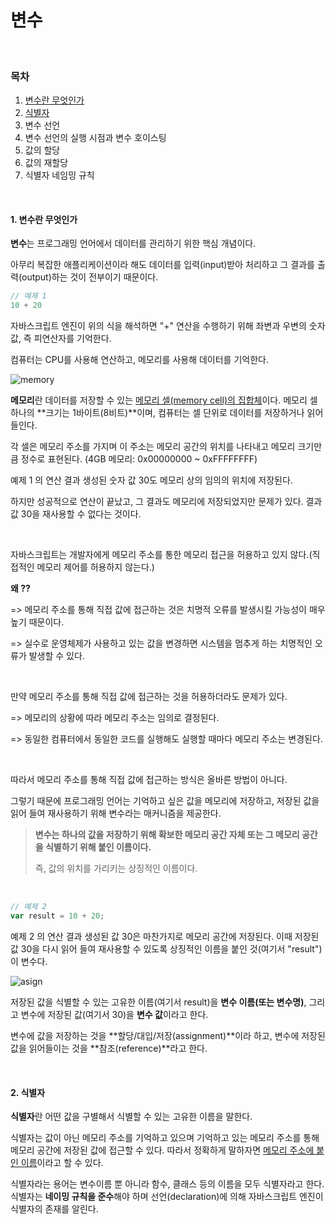 # 변수

</br>

### 목차

1. [변수란 무엇인가](#1-변수란-무엇인가)
2. [식별자](#2-식별자)
3. 변수 선언
4. 변수 선언의 실행 시점과 변수 호이스팅
5. 값의 할당
6. 값의 재할당
7. 식별자 네임밍 규칙

</br>

#### 1. 변수란 무엇인가

**변수**는 프로그래밍 언어에서 데이터를 관리하기 위한 핵심 개념이다.

아무리 복잡한 애플리케이션이라 해도 데이터를 입력(input)받아 처리하고 그 결과를 출력(output)하는 것이 전부이기 때문이다.

```javascript
// 예제 1
10 + 20
```

자바스크립트 엔진이 위의 식을 해석하면 "+" 연산을 수행하기 위해 좌변과 우변의 숫자 값, 즉 피연산자를 기억한다.

컴퓨터는 CPU를 사용해 연산하고, 메모리를 사용해 데이터를 기억한다.

![memory](https://user-images.githubusercontent.com/97500667/174233109-fba1d187-66b9-41ba-8c51-f6ab829bb791.png)

**메모리**란 데이터를 저장할 수 있는 <u>메모리 셀(memory cell)의 집합체</u>이다. 메모리 셀 하나의 **크기는 1바이트(8비트)**이며, 컴퓨터는 셀 단위로 데이터를 저장하거나 읽어들인다.

각 셀은 메모리 주소를 가지며 이 주소는 메모리 공간의 위치를 나타내고 메모리 크기만큼 정수로 표현된다. (4GB 메모리: 0x00000000 ~ 0xFFFFFFFF)

예제 1 의 연산 결과 생성된 숫자 값 30도 메모리 상의 임의의 위치에 저장된다.

하지만 성공적으로 연산이 끝났고, 그 결과도 메모리에 저장되었지만 문제가 있다. 결과 값 30을 재사용할 수 없다는 것이다.

</br>

자바스크립트는 개발자에게 메모리 주소를 통한 메모리 접근을 허용하고 있지 않다.(직접적인 메모리 제어를 허용하지 않는다.)

**왜 ??**

=> 메모리 주소를 통해 직접 값에 접근하는 것은 치명적 오류를 발생시킬 가능성이 매우 높기 때문이다.

=> 실수로 운영체제가 사용하고 있는 값을 변경하면 시스템을 멈추게 하는 치명적인 오류가 발생할 수 있다.

</br>

만약 메모리 주소를 통해 직접 값에 접근하는 것을 허용하더라도 문제가 있다.

=> 메모리의 상황에 따라 메모리 주소는 임의로 결정된다.

=> 동일한 컴퓨터에서 동일한 코드를 실행해도 실행할 때마다 메모리 주소는 변경된다.

</br>

따라서 메모리 주소를 통해 직접 값에 접근하는 방식은 올바른 방법이 아니다.

그렇기 때문에 프로그래밍 언어는 기억하고 싶은 값을 메모리에 저장하고, 저장된 값을 읽어 들여 재사용하기 위해 변수라는 매커니즘을 제공한다.

> **변수는 하나의 값을 저장하기 위해 확보한 메모리 공간 자체 또는 그 메모리 공간을 식별하기 위해 붙인 이름이다.**
>
> 즉, 값의 위치를 가리키는 상징적인 이름이다.

</br>

```javascript
// 예제 2
var result = 10 + 20;
```

예제 2 의 연산 결과 생성된 값 30은 마찬가지로 메모리 공간에 저장된다. 이때 저장된 값 30을 다시 읽어 들여 재사용할 수 있도록 상징적인 이름을 붙인 것(여기서 "result")이 변수다.

![asign](https://user-images.githubusercontent.com/97500667/174239465-98c925ca-2eeb-4cc2-a3ad-927645a5b58e.png)

저장된 값을 식별할 수 있는 고유한 이름(여기서 result)을 **변수 이름(또는 변수명)**, 그리고 변수에 저장된 값(여기서 30)을 **변수 값**이라고 한다.

변수에 값을 저장하는 것을 **할당/대입/저장(assignment)**이라 하고, 변수에 저장된 값을 읽어들이는 것을 **참조(reference)**라고 한다.

</br>

#### 2. 식별자

**식별자**란 어떤 값을 구별해서 식별할 수 있는 고유한 이름을 말한다.

식별자는 값이 아닌 메모리 주소를 기억하고 있으며 기억하고 있는 메모리 주소를 통해 메모리 공간에 저장된 값에 접근할 수 있다. 따라서 정확하게 말하자면 <u>메모리 주소에 붙인 이름</u>이라고 할 수 있다.

식별자라는 용어는 변수이름 뿐 아니라 함수, 클래스 등의 이름을 모두 식별자라고 한다. 식별자는 **네이밍 규칙을 준수**해야 하며 선언(declaration)에 의해 자바스크립트 엔진이 식별자의 존재를 알린다.